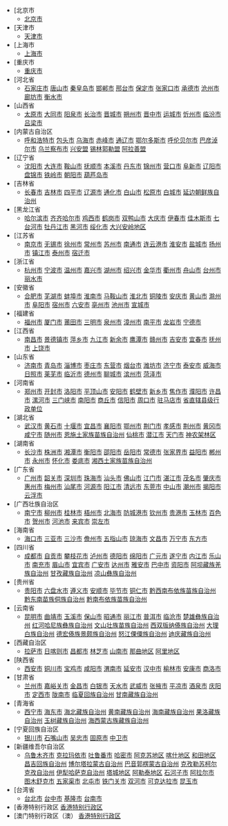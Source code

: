 * [北京市
   * [北京市](#) 
* [天津市
   * [天津市](#) 
* [上海市
   * [上海市](#) 
* [重庆市
   * [重庆市](#) 
* [河北省
   * [石家庄市](#) [唐山市](#) [秦皇岛市](#) [邯郸市](#) [邢台市](#) [保定市](#) [张家口市](#) [承德市](#) [沧州市](#) [廊坊市](#) [衡水市](#) 
* [山西省
   * [太原市](#) [大同市](#) [阳泉市](#) [长治市](#) [晋城市](#) [朔州市](#) [晋中市](#) [运城市](#) [忻州市](#) [临汾市](#) [吕梁市](#) 
* [内蒙古自治区
   * [呼和浩特市](#) [包头市](#) [乌海市](#) [赤峰市](#) [通辽市](#) [鄂尔多斯市](#) [呼伦贝尔市](#) [巴彦淖尔市](#) [乌兰察布市](#) [兴安盟](#) [锡林郭勒盟](#) [阿拉善盟](#) 
* [辽宁省
   * [沈阳市](#) [大连市](#) [鞍山市](#) [抚顺市](#) [本溪市](#) [丹东市](#) [锦州市](#) [营口市](#) [阜新市](#) [辽阳市](#) [盘锦市](#) [铁岭市](#) [朝阳市](#) [葫芦岛市](#) 
* [吉林省
   * [长春市](#) [吉林市](#) [四平市](#) [辽源市](#) [通化市](#) [白山市](#) [松原市](#) [白城市](#) [延边朝鲜族自治州](#) 
* [黑龙江省
   * [哈尔滨市](#) [齐齐哈尔市](#) [鸡西市](#) [鹤岗市](#) [双鸭山市](#) [大庆市](#) [伊春市](#) [佳木斯市](#) [七台河市](#) [牡丹江市](#) [黑河市](#) [绥化市](#) [大兴安岭地区](#) 
* [江苏省
   * [南京市](#) [无锡市](#) [徐州市](#) [常州市](#) [苏州市](#) [南通市](#) [连云港市](#) [淮安市](#) [盐城市](#) [扬州市](#) [镇江市](#) [泰州市](#) [宿迁市](#) 
* [浙江省
   * [杭州市](#) [宁波市](#) [温州市](#) [嘉兴市](#) [湖州市](#) [绍兴市](#) [金华市](#) [衢州市](#) [舟山市](#) [台州市](#) [丽水市](#) 
* [安徽省
   * [合肥市](#) [芜湖市](#) [蚌埠市](#) [淮南市](#) [马鞍山市](#) [淮北市](#) [铜陵市](#) [安庆市](#) [黄山市](#) [滁州市](#) [阜阳市](#) [宿州市](#) [六安市](#) [亳州市](#) [池州市](#) [宣城市](#) 
* [福建省
   * [福州市](#) [厦门市](#) [莆田市](#) [三明市](#) [泉州市](#) [漳州市](#) [南平市](#) [龙岩市](#) [宁德市](#) 
* [江西省
   * [南昌市](#) [景德镇市](#) [萍乡市](#) [九江市](#) [新余市](#) [鹰潭市](#) [赣州市](#) [吉安市](#) [宜春市](#) [抚州市](#) [上饶市](#) 
* [山东省
   * [济南市](#) [青岛市](#) [淄博市](#) [枣庄市](#) [东营市](#) [烟台市](#) [潍坊市](#) [济宁市](#) [泰安市](#) [威海市](#) [日照市](#) [莱芜市](#) [临沂市](#) [德州市](#) [聊城市](#) [滨州市](#) [菏泽市](#) [](#) 
* [河南省
   * [郑州市](#) [开封市](#) [洛阳市](#) [平顶山市](#) [安阳市](#) [鹤壁市](#) [新乡市](#) [焦作市](#) [濮阳市](#) [许昌市](#) [漯河市](#) [三门峡市](#) [南阳市](#) [商丘市](#) [信阳市](#) [周口市](#) [驻马店市](#) [省直辖县级行政单位](#) 
* [湖北省
   * [武汉市](#) [黄石市](#) [十堰市](#) [宜昌市](#) [襄阳市](#) [鄂州市](#) [荆门市](#) [孝感市](#) [荆州市](#) [黄冈市](#) [咸宁市](#) [随州市](#) [恩施土家族苗族自治州](#) [仙桃市](#) [潜江市](#) [天门市](#) [神农架林区](#) 
* [湖南省
   * [长沙市](#) [株洲市](#) [湘潭市](#) [衡阳市](#) [邵阳市](#) [岳阳市](#) [常德市](#) [张家界市](#) [益阳市](#) [郴州市](#) [永州市](#) [怀化市](#) [娄底市](#) [湘西土家族苗族自治州](#) 
* [广东省
   * [广州市](#) [韶关市](#) [深圳市](#) [珠海市](#) [汕头市](#) [佛山市](#) [江门市](#) [湛江市](#) [茂名市](#) [肇庆市](#) [惠州市](#) [梅州市](#) [汕尾市](#) [河源市](#) [阳江市](#) [清远市](#) [东莞市](#) [中山市](#) [潮州市](#) [揭阳市](#) [云浮市](#) 
* [广西壮族自治区
   * [南宁市](#) [柳州市](#) [桂林市](#) [梧州市](#) [北海市](#) [防城港市](#) [钦州市](#) [贵港市](#) [玉林市](#) [百色市](#) [贺州市](#) [河池市](#) [来宾市](#) [崇左市](#) 
* [海南省
   * [海口市](#) [三亚市](#) [三沙市](#) [儋州市](#) [五指山市](#) [琼海市](#) [文昌市](#) [万宁市](#) [东方市](#) 
* [四川省
   * [成都市](#) [自贡市](#) [攀枝花市](#) [泸州市](#) [德阳市](#) [绵阳市](#) [广元市](#) [遂宁市](#) [内江市](#) [乐山市](#) [南充市](#) [眉山市](#) [宜宾市](#) [广安市](#) [达州市](#) [雅安市](#) [巴中市](#) [资阳市](#) [阿坝藏族羌族自治州](#) [甘孜藏族自治州](#) [凉山彝族自治州](#) 
* [贵州省
   * [贵阳市](#) [六盘水市](#) [遵义市](#) [安顺市](#) [毕节市](#) [铜仁市](#) [黔西南布依族苗族自治州](#) [黔东南苗族侗族自治州](#) [黔南布依族苗族自治州](#) 
* [云南省
   * [昆明市](#) [曲靖市](#) [玉溪市](#) [保山市](#) [昭通市](#) [丽江市](#) [普洱市](#) [临沧市](#) [楚雄彝族自治州](#) [红河哈尼族彝族自治州](#) [文山壮族苗族自治州](#) [西双版纳傣族自治州](#) [大理白族自治州](#) [德宏傣族景颇族自治州](#) [怒江傈僳族自治州](#) [迪庆藏族自治州](#) [](#) 
* [西藏自治区
   * [拉萨市](#) [日喀则市](#) [昌都市](#) [林芝市](#) [山南市](#) [那曲地区](#) [阿里地区](#) [](#) 
* [陕西省
   * [西安市](#) [铜川市](#) [宝鸡市](#) [咸阳市](#) [渭南市](#) [延安市](#) [汉中市](#) [榆林市](#) [安康市](#) [商洛市](#) 
* [甘肃省
   * [兰州市](#) [嘉峪关市](#) [金昌市](#) [白银市](#) [天水市](#) [武威市](#) [张掖市](#) [平凉市](#) [酒泉市](#) [庆阳市](#) [定西市](#) [陇南市](#) [临夏回族自治州](#) [甘南藏族自治州](#) 
* [青海省
   * [西宁市](#) [海东市](#) [海北藏族自治州](#) [黄南藏族自治州](#) [海南藏族自治州](#) [果洛藏族自治州](#) [玉树藏族自治州](#) [海西蒙古族藏族自治州](#) 
* [宁夏回族自治区
   * [银川市](#) [石嘴山市](#) [吴忠市](#) [固原市](#) [中卫市](#) 
* [新疆维吾尔自治区
   * [乌鲁木齐市](#) [克拉玛依市](#) [吐鲁番市](#) [哈密市](#) [阿克苏地区](#) [喀什地区](#) [和田地区](#) [昌吉回族自治州](#) [博尔塔拉蒙古自治州](#) [巴音郭楞蒙古自治州](#) [克孜勒苏柯尔克孜自治州](#) [伊犁哈萨克自治州](#) [塔城地区](#) [阿勒泰地区](#) [石河子市](#) [阿拉尔市](#) [图木舒克市](#) [五家渠市](#) [北屯市](#) [铁门关市](#) [双河市](#) [可克达拉市](#) [昆玉市](#) 
* [台湾省
   * [台北市](#) [台中市](#) [基隆市](#) [台南市](#) 
* [香港特别行政区
[香港特别行政区](#) 
* [澳门特别行政区（澳）
[香港特别行政区](#) 
